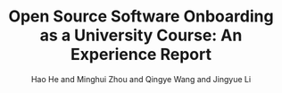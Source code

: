 ---
author: Hao He and Minghui Zhou and Qingye Wang and Jingyue Li
doi: 
pages: ''
proceeding: "Software Engineering Education and Training Track of The 2023 IEEE/ACM 45th International Conference on Software Engineering"
timestamp: Tue, 22 Jan 2023 01:00:00 +0200
title: 'Open Source Software Onboarding as a University Course: An Experience Report'
year: '2023'
---